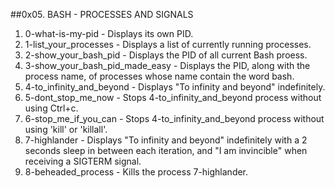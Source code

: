 ##0x05. BASH - PROCESSES AND SIGNALS

1. 0-what-is-my-pid - Displays its own PID.
2. 1-list_your_processes - Displays a list of currently running processes.
3. 2-show_your_bash_pid - Displays the PID of all current Bash proess.
4. 3-show_your_bash_pid_made_easy - Displays the PID, along with the process name, of processes whose name contain the word bash.
5. 4-to_infinity_and_beyond - Displays "To infinity and beyond" indefinitely.
6. 5-dont_stop_me_now - Stops 4-to_infinity_and_beyond process without using Ctrl+c.
7. 6-stop_me_if_you_can - Stops 4-to_infinity_and_beyond process without using 'kill' or 'killall'.
8. 7-highlander - Displays "To infinity and beyond" indefinitely with a 2 seconds sleep in between each iteration, and "I am invincible" when receiving a SIGTERM signal.
9. 8-beheaded_process - Kills the process 7-highlander.